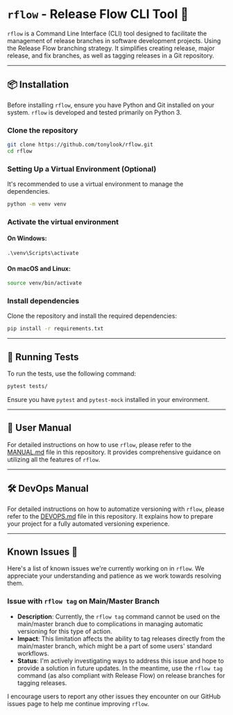 # `rflow` - Release Flow CLI Tool 🚀

`rflow` is a Command Line Interface (CLI) tool designed to facilitate the management of release branches in software development projects. Using the Release Flow branching strategy. It simplifies creating release, major release, and fix branches, as well as tagging releases in a Git repository.

---

## 📦 Installation

Before installing `rflow`, ensure you have Python and Git installed on your system. `rflow` is developed and tested primarily on Python 3.

### Clone the repository
```bash
git clone https://github.com/tonylook/rflow.git
cd rflow
```
### Setting Up a Virtual Environment (Optional)

It's recommended to use a virtual environment to manage the dependencies.

```bash
python -m venv venv
````
### Activate the virtual environment
#### On Windows:
```.\venv\Scripts\activate```
#### On macOS and Linux:
```bash
source venv/bin/activate
```
### Install dependencies
Clone the repository and install the required dependencies:
```bash
pip install -r requirements.txt
```

---

## 🧪 Running Tests

To run the tests, use the following command:

```bash
pytest tests/
```
Ensure you have `pytest` and `pytest-mock` installed in your environment.

---

## 📘 User Manual

For detailed instructions on how to use `rflow`, please refer to the [MANUAL.md](MANUAL.md) file in this repository. It provides comprehensive guidance on utilizing all the features of `rflow`.

---

## 🛠️ DevOps Manual

For detailed instructions on how to automatize versioning with `rflow`, please refer to the [DEVOPS.md](DEVOPS.md) file in this repository. It explains how to prepare your project for a fully automated versioning experience.

---

## Known Issues 🐛

Here's a list of known issues we're currently working on in `rflow`. We appreciate your understanding and patience as we work towards resolving them.

### Issue with `rflow tag` on Main/Master Branch

- **Description**: Currently, the `rflow tag` command cannot be used on the main/master branch due to complications in managing automatic versioning for this type of action.
- **Impact**: This limitation affects the ability to tag releases directly from the main/master branch, which might be a part of some users' standard workflows.
- **Status**: I'm actively investigating ways to address this issue and hope to provide a solution in future updates. In the meantime, use the `rflow tag` command (as also compliant with Release Flow) on release branches for tagging releases.

I encourage users to report any other issues they encounter on our GitHub issues page to help me continue improving `rflow`.
